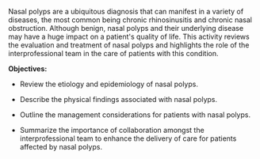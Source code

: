 Nasal polyps are a ubiquitous diagnosis that can manifest in a variety of diseases, the most common being chronic rhinosinusitis and chronic nasal obstruction. Although benign, nasal polyps and their underlying disease may have a huge impact on a patient's quality of life. This activity reviews the evaluation and treatment of nasal polyps and highlights the role of the interprofessional team in the care of patients with this condition.

**Objectives:**
- Review the etiology and epidemiology of nasal polyps.
- Describe the physical findings associated with nasal polyps.

- Outline the management considerations for patients with nasal polyps.
- Summarize the importance of collaboration amongst the interprofessional team to enhance the delivery of care for patients affected by nasal polyps.